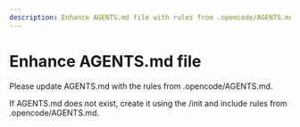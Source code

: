 ```yaml
---
description: Enhance AGENTS.md file with rules from .opencode/AGENTS.md
---
```


# Enhance AGENTS.md file

Please update AGENTS.md with the rules from .opencode/AGENTS.md.

If AGENTS.md does not exist, create it using the /init and include rules from .opencode/AGENTS.md.
